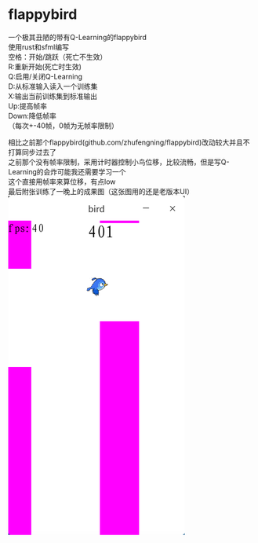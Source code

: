 # flappybird
一个极其丑陋的带有Q-Learning的flappybird  
使用rust和sfml编写  
空格：开始/跳跃（死亡不生效）  
R:重新开始(死亡时生效)  
Q:启用/关闭Q-Learning  
D:从标准输入读入一个训练集  
X:输出当前训练集到标准输出  
Up:提高帧率  
Down:降低帧率  
（每次+-40帧，0帧为无帧率限制）  

相比之前那个flappybird(github.com/zhufengning/flappybird)改动较大并且不打算同步过去了  
之前那个没有帧率限制，采用计时器控制小鸟位移，比较流畅，但是写Q-Learning的会炸可能我还需要学习一个  
这个直接用帧率来算位移，有点low  
最后附张训练了一晚上的成果图（这张图用的还是老版本UI）  
![](res.png)